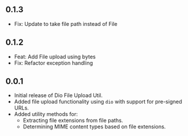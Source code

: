 ## 0.1.3

* Fix: Update to take file path instead of File

## 0.1.2

* Feat: Add File upload using bytes
* Fix: Refactor exception handling

## 0.0.1

* Initial release of Dio File Upload Util.
* Added file upload functionality using `dio` with support for pre-signed URLs.
* Added utility methods for:
    - Extracting file extensions from file paths.
    - Determining MIME content types based on file extensions.

